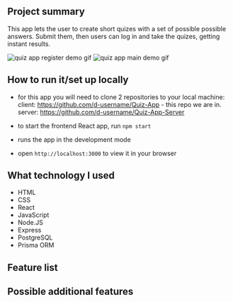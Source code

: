 ## Project summary  
This app lets the user to create short quizes with a set of possible possible answers. Submit them, then users can log in and take the quizes, getting instant results.

![quiz app register demo gif](https://github.com/d-username/Quiz-App/blob/main/public/images/quiz_app_register_demo.gif)
![quiz app main demo gif](https://github.com/d-username/Quiz-App/blob/main/public/images/quiz_app_main_demo.gif)

## How to run it/set up locally  
- for this app you will need to clone 2 repositories to your local machine:
client: https://github.com/d-username/Quiz-App - this repo we are in.
server: https://github.com/d-username/Quiz-App-Server

- to start the frontend React app, run ``npm start``
- runs the app in the development mode
- open ``http://localhost:3000`` to view it in your browser  

  


## What technology I used  
- HTML
- CSS
- React
- JavaScript
- Node.JS
- Express
- PostgreSQL
- Prisma ORM

 


## Feature list  

## Possible additional features  


<br />
